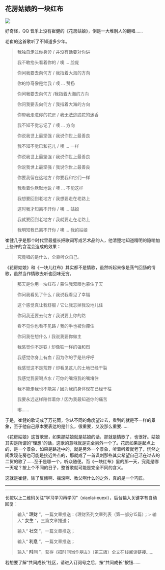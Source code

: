 ## 花房姑娘的一块红布
 ![](http://mmbiz.qpic.cn/mmbiz/BDcu2rMySicqRzumMnicgywRiak3siaaXpMFVQ50AxtL7FygicnibG4Xs7dHf2jMxxIU5vufCBRyFicxg4pMoPNaNUVMQ/640?wx_fmt=jpeg&wxfrom=5)
<head><meta http-equiv="Content-Type" content="text/html; charset=utf-8"></head>
好奇怪，QQ 音乐上没有崔健的《花房姑娘》，倒是一大堆别人的翻唱……

老崔的这首歌听了不知道多少年。

> 我独自走过你身旁 / 并没有话要对你讲
> 
> 我不敢抬头看着你的 / 噢 ... 脸庞
> 
> 你问我要去向何方 / 我指着大海的方向
> 
> 你的惊奇像是给我 / 噢 ... 赞扬
> 
> 你问我要去向何方 /我指着大海的方向
> 
> 你问我要去向何方 / 我指着大海的方向
> 
> 你带我走进你的花房 / 我无法逃脱花的迷香
> 
> 我不知不觉忘记了 / 噢 ... 方向
> 
> 你说我世上最坚强 / 我说你世上最善良
> 
> 我不知不觉已和花儿 / 噢 ... 一样
> 
> 你说我世上最坚强 / 我说你世上最善良
> 
> 你说我世上最坚强 / 我说你世上最善良
> 
> 你要我留在这地方 / 你要我和它们一样
> 
> 我看着你默默地说 / 噢 ... 不能这样
> 
> 我想要回到老地方 / 我想要走在老路上
> 
> 这时我才知离不开你 / 噢 ... 姑娘
> 
> 我就要回到老地方 / 我就要走在老路上
> 
> 我明知我已离不开你 / 噢 ... 我的姑娘

崔健几乎是那个时代里最擅长把歌词写成艺术品的人，他清楚地知道精明的隐喻加上些许的含混会造成的效果：

> 究竟唱的是什么，全靠听众自己。

《花房姑娘》和《一块儿红布》其实都不是情歌，虽然听起来像是荡气回肠的情歌，虽然当作情歌去听也回味无穷。

> 那天是你用一块红布 / 蒙住我双眼也蒙住了天
> 
> 你问我看见了什么 / 我说我看见了幸福
> 
> 这个感觉真让我舒服 / 它让我忘掉我没地儿住
> 
> 你问我还要去何方 / 我说要上你的路
> 
> 看不见你也看不见路 / 我的手也被你攥住
> 
> 你问我在想什么 / 我说我要你做主
> 
> 我感觉你不是铁 / 却像铁一样的强和烈
> 
> 我感觉你身上有血 / 因为你的手是热呼呼
> 
> 我感觉这不是荒野 / 却看见这儿的土地已经干裂
> 
> 我感觉我要喝点水 / 可你的嘴将我的嘴堵住
> 
> 我不能走我也不能哭 / 因为我的身体现在已经干枯
> 
> 我要永远这样陪伴着你 / 因为我最知道你的痛苦
> 
> 嘟……

于是，崔健的歌词成了万花筒，你从不同的角度望过去，看到的就是不一样的景象，至于他自己原本要表达的是什么，很重要，又没那么重要……

《花房姑娘》这首歌里，如果那姑娘就是姑娘的话，那就是情歌了，也很好。姑娘其实是所谓的“理想”的话，这歌的意味就是完全另外一个了。花房如果是起点上的，是一个景象，如果是路途中的，就是另外一个景象，听着听着就老了，恍然之间发现花房也可能是接近终点的，那就成了一首讽刺那些其实希望自己活在过去的二货的歌了……至于是哪一个，听众随便。而《一块红布》里的那一天，究竟是哪一天呢？按上个不同的日子，整首歌就可能是完全不同的含义。

这就是崔健，除了反叛啊、摇滚啊、教父啊什么的之外，真的是一个巧匠。

* * *



* * *

长按以上二维码关注“学习学习再学习”（xiaolai-xuexi），后台输入关键字有自动回复：

> 输入“ **理财** ”，一篇文章推送：《理财系列文章列表（第一部分15篇）；> 输入“ **女生** ”，三篇文章推送；
> 
> 输入“ **社交** ”，一篇文章推送；
> 
> 输入“ **利息** ”，一篇文章推送；
> 
> 输入“ **时间** ”，获得《把时间当作朋友》（第三版）全文在线阅读链接……

若想要了解“共同成长”社区，请进入订阅号之后，按“共同成长”按钮……



